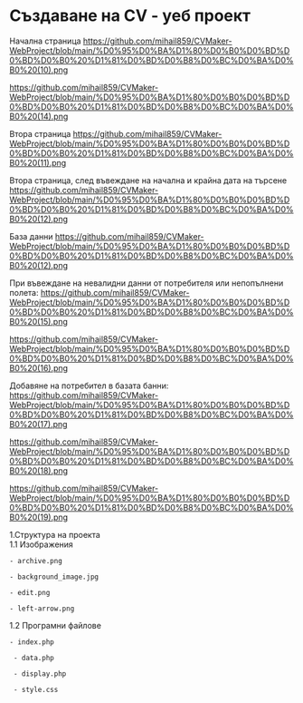# Създаване на СV - уеб проект
Начална страница
https://github.com/mihail859/CVMaker-WebProject/blob/main/%D0%95%D0%BA%D1%80%D0%B0%D0%BD%D0%BD%D0%B0%20%D1%81%D0%BD%D0%B8%D0%BC%D0%BA%D0%B0%20(10).png


https://github.com/mihail859/CVMaker-WebProject/blob/main/%D0%95%D0%BA%D1%80%D0%B0%D0%BD%D0%BD%D0%B0%20%D1%81%D0%BD%D0%B8%D0%BC%D0%BA%D0%B0%20(14).png



Втора страница
https://github.com/mihail859/CVMaker-WebProject/blob/main/%D0%95%D0%BA%D1%80%D0%B0%D0%BD%D0%BD%D0%B0%20%D1%81%D0%BD%D0%B8%D0%BC%D0%BA%D0%B0%20(11).png

Втора страница, след въвеждане на начална и крайна дата на търсене
https://github.com/mihail859/CVMaker-WebProject/blob/main/%D0%95%D0%BA%D1%80%D0%B0%D0%BD%D0%BD%D0%B0%20%D1%81%D0%BD%D0%B8%D0%BC%D0%BA%D0%B0%20(12).png


База данни
https://github.com/mihail859/CVMaker-WebProject/blob/main/%D0%95%D0%BA%D1%80%D0%B0%D0%BD%D0%BD%D0%B0%20%D1%81%D0%BD%D0%B8%D0%BC%D0%BA%D0%B0%20(12).png

При въвеждане на невалидни данни от потребителя или непопълнени полета:
https://github.com/mihail859/CVMaker-WebProject/blob/main/%D0%95%D0%BA%D1%80%D0%B0%D0%BD%D0%BD%D0%B0%20%D1%81%D0%BD%D0%B8%D0%BC%D0%BA%D0%B0%20(15).png


https://github.com/mihail859/CVMaker-WebProject/blob/main/%D0%95%D0%BA%D1%80%D0%B0%D0%BD%D0%BD%D0%B0%20%D1%81%D0%BD%D0%B8%D0%BC%D0%BA%D0%B0%20(16).png

Добавяне на потребител в базата банни:
https://github.com/mihail859/CVMaker-WebProject/blob/main/%D0%95%D0%BA%D1%80%D0%B0%D0%BD%D0%BD%D0%B0%20%D1%81%D0%BD%D0%B8%D0%BC%D0%BA%D0%B0%20(17).png


https://github.com/mihail859/CVMaker-WebProject/blob/main/%D0%95%D0%BA%D1%80%D0%B0%D0%BD%D0%BD%D0%B0%20%D1%81%D0%BD%D0%B8%D0%BC%D0%BA%D0%B0%20(18).png


https://github.com/mihail859/CVMaker-WebProject/blob/main/%D0%95%D0%BA%D1%80%D0%B0%D0%BD%D0%BD%D0%B0%20%D1%81%D0%BD%D0%B8%D0%BC%D0%BA%D0%B0%20(19).png



 
  1.Структура на проекта  
  1.1 Изображения 
	
	- archive.png

	- background_image.jpg

	- edit.png
	
	- left-arrow.png
									
   1.2 Програмни файлове 
	 
	- index.php

	 - data.php
	 
	 - display.php
	 
	 - style.css
                         
